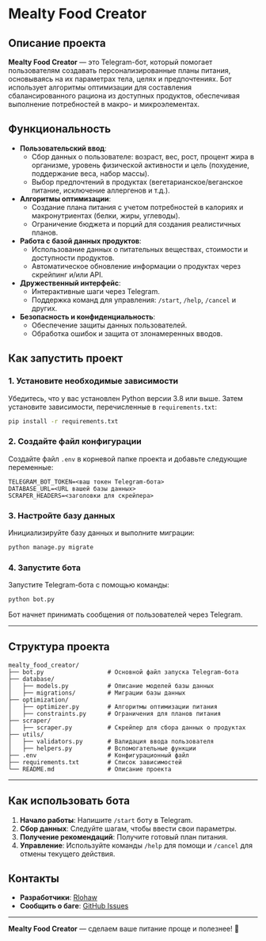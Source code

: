 # **Mealty Food Creator**

## **Описание проекта**

**Mealty Food Creator** — это Telegram-бот, который помогает пользователям создавать персонализированные планы питания, основываясь на их параметрах тела, целях и предпочтениях. Бот использует алгоритмы оптимизации для составления сбалансированного рациона из доступных продуктов, обеспечивая выполнение потребностей в макро- и микроэлементах.

## **Функциональность**

- **Пользовательский ввод**:
  - Сбор данных о пользователе: возраст, вес, рост, процент жира в организме, уровень физической активности и цель (похудение, поддержание веса, набор массы).
  - Выбор предпочтений в продуктах (вегетарианское/веганское питание, исключение аллергенов и т.д.).
- **Алгоритмы оптимизации**:
  - Создание плана питания с учетом потребностей в калориях и макронутриентах (белки, жиры, углеводы).
  - Ограничение бюджета и порций для создания реалистичных планов.
- **Работа с базой данных продуктов**:
  - Использование данных о питательных веществах, стоимости и доступности продуктов.
  - Автоматическое обновление информации о продуктах через скрейпинг и/или API.
- **Дружественный интерфейс**:
  - Интерактивные шаги через Telegram.
  - Поддержка команд для управления: `/start`, `/help`, `/cancel` и других.
- **Безопасность и конфиденциальность**:
  - Обеспечение защиты данных пользователей.
  - Обработка ошибок и защита от злонамеренных вводов.

## **Как запустить проект**

### **1. Установите необходимые зависимости**

Убедитесь, что у вас установлен Python версии 3.8 или выше. Затем установите зависимости, перечисленные в `requirements.txt`:

```bash
pip install -r requirements.txt
```

### **2. Создайте файл конфигурации**

Создайте файл `.env` в корневой папке проекта и добавьте следующие переменные:

```plaintext
TELEGRAM_BOT_TOKEN=<ваш токен Telegram-бота>
DATABASE_URL=<URL вашей базы данных>
SCRAPER_HEADERS=<заголовки для скрейпера>
```

### **3. Настройте базу данных**

Инициализируйте базу данных и выполните миграции:

```bash
python manage.py migrate
```

### **4. Запустите бота**

Запустите Telegram-бота с помощью команды:

```bash
python bot.py
```

Бот начнет принимать сообщения от пользователей через Telegram.

---

## **Структура проекта**

```
mealty_food_creator/
├── bot.py                  # Основной файл запуска Telegram-бота
├── database/
│   ├── models.py           # Описание моделей базы данных
│   ├── migrations/         # Миграции базы данных
├── optimization/
│   ├── optimizer.py        # Алгоритмы оптимизации питания
│   ├── constraints.py      # Ограничения для планов питания
├── scraper/
│   ├── scraper.py          # Скрейпер для сбора данных о продуктах
├── utils/
│   ├── validators.py       # Валидация ввода пользователя
│   ├── helpers.py          # Вспомогательные функции
├── .env                    # Конфигурационный файл
├── requirements.txt        # Список зависимостей
└── README.md               # Описание проекта
```

---

## **Как использовать бота**

1. **Начало работы**: Напишите `/start` боту в Telegram.
2. **Сбор данных**: Следуйте шагам, чтобы ввести свои параметры.
3. **Получение рекомендаций**: Получите готовый план питания.
4. **Управление**: Используйте команды `/help` для помощи и `/cancel` для отмены текущего действия.

## **Контакты**

- **Разработчики**: [Rlohaw](https://t.me/Rlohaw)
- **Сообщить о баге**: [GitHub Issues](https://github.com/mealty_food_creator/issues)

---

**Mealty Food Creator** — сделаем ваше питание проще и полезнее! 🌱
